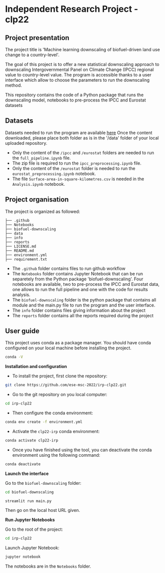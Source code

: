 # Independent Research Project - clp22
## Project presentation
The project title is 'Machine learning downscaling of biofuel-driven land use change to a country-level'. 

The goal of this project is to offer a new statistical downscaling approach to downscaling Intergovernmental Panel on Climate Change (IPCC) regional value to country-level value. The program is accessible thanks to a user interface which allow to choose the parameters to run the downscaling method. 

This repository contains the code of a Python package that runs the downscaling model, notebooks to pre-process the IPCC and Eurostat datasets

## Datasets
Datasets needed to run the program are available [here](https://drive.google.com/drive/folders/1ZG0T_sTUrfcpj-HxLJAZwzoCPws_WMNe?usp=sharing)
Once the content downloaded, please place both folder as is in the '/data' folder of your local uploaded repository. 

* Only the content of the `/ipcc` and `/eurostat` folders are needed to run the `full_pipeline.ipynb` file.
* The zip file is required to run the `ipcc_preprocessing.ipynb` file.
* Only the content of the `/eurostat` folder is needed to run the `eurostat_preprocessing.ipynb` notebook.
* The file `Surface-area-in-square-kilometres.csv` is needed in the `Analysis.ipynb` notebook.

## Project organisation

The project is organized as followed: 

```
├── .github
├── Notebooks
├── biofuel-downscaling
├── data
├── info
├── reports
├── LICENSE.md
├── README.md
├── environment.yml
├── requirement.txt

```

* The `.github` folder contains files to run github workflow
* The `Notebooks` folder contains Jupyter Notebook that can be run separetely from the Python package 'biofuel-downscaling'. Four notebooks are available, two to pre-process the IPCC and Eurostat data, one allows to run the full pipeline and one with the code for results analysis. 
* The `biofuel-downscaling` folder is the python package that contains all module and the main.py file to run the program and the user interface.
* The `info` folder contains files giving information about the project
* The `reports` folder contains all the reports required during the project

## User guide
This project uses conda as a package manager. You should have conda configured on your local machine before installing the project. 

```bash
conda -V
``` 

**Installation and configuration**

* To install the project, first clone the repository: 

```bash
git clone https://github.com/ese-msc-2022/irp-clp22.git
```

* Go to the git repository on you local computer: 

```bash
cd irp-clp22
```

* Then configure the conda environment:

```bash
conda env create -f environment.yml
```

* Activate the `clp22-irp` conda environment:

```bash
conda activate clp22-irp
```

* Once you have finished using the tool, you can deactivate the conda environment using the following command:

```bash
conda deactivate
```

**Launch the interface**

Go to the `biofuel-downscaling` folder:
```bash
cd biofuel-downscaling
```

```bash
streamlit run main.py
```

Then go on the local host URL given. 

**Run Jupyter Notebooks**

Go to the root of the project:
```bash
cd irp-clp22
```

Launch Jupyter Notebook:
```bash
jupyter notebook
```

The notebooks are in the `Notebooks` folder.